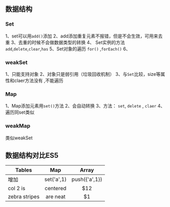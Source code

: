 ## 数据结构

### Set
1、set可以用`add()`添加
2、add添加重复元素不报错，但是不会生效，可用来去重
3、去重的时候不会做数据类型的转换
4、 Set实例的方法  `add`,`delete`,`clear`,`has`
5、Set对象的遍历 `for()` ,`forEach()`
6、
 
 ### weakSet
 1、只能支持对象
 2、对象只是弱引用（垃圾回收机制）
 3、与`Set`比较，size等属性和claer方法没有 ,不能遍历
 
 ### Map
 1、Map添加元素用`set()`方法
 2、会自动转换
 3、方法： `set`, `delete` , `claer`
 4、遍历同set类似
 
  ### weakMap
  类似weakSet 
  
  
  ## 数据结构对比ES5
  
| Tables        | Map           | Array |
| ------------- |:-------------:|:-----:|
| 增加     | set('a',1)| push({'a',1}) |
| col 2 is      | centered      |   $12 |
| zebra stripes | are neat      |    $1 |

